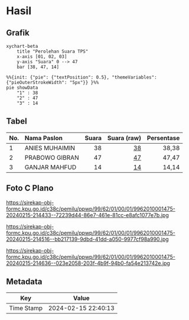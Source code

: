 # Hasil

## Grafik

```mermaid
xychart-beta
    title "Perolehan Suara TPS"
    x-axis [01, 02, 03]
    y-axis "Suara" 0 --> 47
    bar [38, 47, 14]
```

```mermaid
%%{init: {"pie": {"textPosition": 0.5}, "themeVariables": {"pieOuterStrokeWidth": "5px"}} }%%
pie showData
    "1" : 38
    "2" : 47
    "3" : 14
```

## Tabel

| No. | Nama Paslon    | Suara | Suara (raw) | Persentase |
|:--- |:-------------- | -----:| -----------:| ----------:|
| 1   | ANIES MUHAIMIN | 38    | [38][p-1]   | 38,38      |
| 2   | PRABOWO GIBRAN | 47    | [47][p-2]   | 47,47      |
| 3   | GANJAR MAHFUD  | 14    | [14][p-3]   | 14,14      |


[p-1]: https://github.com/gigit-pemilu/pemilu-2024-99-luar-negeri/blob/main/pilpres/hitung-suara/sub/99-luar-negeri/sub/62-kuala-lumpur-malaysia/sub/01-kuala-lumpur-malaysia/sub/0001-kuala-lumpur-malaysia/sub/475-tps-162/sub/paslon-1.txt
[p-2]: https://github.com/gigit-pemilu/pemilu-2024-99-luar-negeri/blob/main/pilpres/hitung-suara/sub/99-luar-negeri/sub/62-kuala-lumpur-malaysia/sub/01-kuala-lumpur-malaysia/sub/0001-kuala-lumpur-malaysia/sub/475-tps-162/sub/paslon-2.txt
[p-3]: https://github.com/gigit-pemilu/pemilu-2024-99-luar-negeri/blob/main/pilpres/hitung-suara/sub/99-luar-negeri/sub/62-kuala-lumpur-malaysia/sub/01-kuala-lumpur-malaysia/sub/0001-kuala-lumpur-malaysia/sub/475-tps-162/sub/paslon-3.txt

## Foto C Plano

https://sirekap-obj-formc.kpu.go.id/c38c/pemilu/ppwp/99/62/01/00/01/9962010001475-20240215-214433--72239d44-86e7-461e-81cc-e8afc1077e7b.jpg

https://sirekap-obj-formc.kpu.go.id/c38c/pemilu/ppwp/99/62/01/00/01/9962010001475-20240215-214516--bb217139-9dbd-41dd-a050-9977cf98a990.jpg

https://sirekap-obj-formc.kpu.go.id/c38c/pemilu/ppwp/99/62/01/00/01/9962010001475-20240215-214636--023e2058-203f-4b9f-94b0-fa54e213742e.jpg


## Metadata

| Key        | Value               |
| ---------- | ------------------- |
| Time Stamp | 2024-02-15 22:40:13 |



